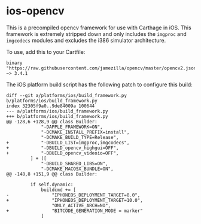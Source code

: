 # ios-opencv

This is a precompiled opencv framework for use with Carthage in iOS. This framework is extremely stripped down and only includes the `imgproc` and `imgcodecs` modules and excludes the i386 simulator architecture.

To use, add this to your Cartfile:
```
binary "https://raw.githubusercontent.com/jamezilla/opencv/master/opencv2.json" ~> 3.4.1
```

The iOS platform build script has the following patch to configure this build:

```
diff --git a/platforms/ios/build_framework.py b/platforms/ios/build_framework.py
index 32305f9a0..9de84009a 100644
--- a/platforms/ios/build_framework.py
+++ b/platforms/ios/build_framework.py
@@ -128,6 +128,9 @@ class Builder:
             "-DAPPLE_FRAMEWORK=ON",
             "-DCMAKE_INSTALL_PREFIX=install",
             "-DCMAKE_BUILD_TYPE=Release",
+            "-DBUILD_LIST=imgproc,imgcodecs",
+            "-DBUILD_opencv_highgui=OFF",
+            "-DBUILD_opencv_videoio=OFF",
         ] + ([
             "-DBUILD_SHARED_LIBS=ON",
             "-DCMAKE_MACOSX_BUNDLE=ON",
@@ -148,8 +151,9 @@ class Builder:

         if self.dynamic:
             buildcmd += [
-                "IPHONEOS_DEPLOYMENT_TARGET=8.0",
+                "IPHONEOS_DEPLOYMENT_TARGET=10.0",
                 "ONLY_ACTIVE_ARCH=NO",
+                "BITCODE_GENERATION_MODE = marker"
             ]
```
